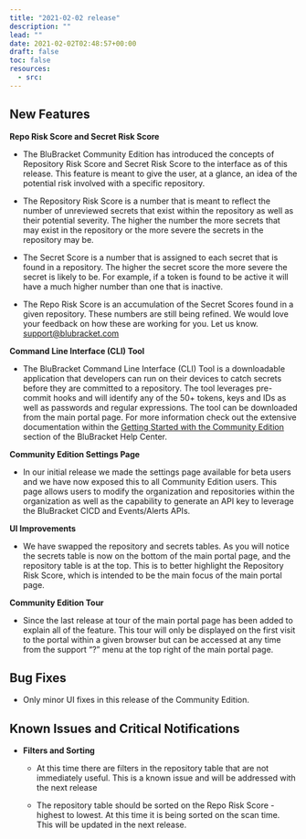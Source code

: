 ```yaml
---
title: "2021-02-02 release"
description: ""
lead: ""
date: 2021-02-02T02:48:57+00:00
draft: false
toc: false
resources:
  - src:
---
```


**New Features**
----------------

**Repo Risk Score and Secret Risk Score**

* The BluBracket Community Edition has introduced the concepts of Repository Risk Score and Secret Risk Score to the interface as of this release. This feature is meant to give the user, at a glance, an idea of the potential risk involved with a specific repository.

* The Repository Risk Score is a number that is meant to reflect the number of unreviewed secrets that exist within the repository as well as their potential severity. The higher the number the more secrets that may exist in the repository or the more severe the secrets in the repository may be.

* The Secret Score is a number that is assigned to each secret that is found in a repository. The higher the secret score the more severe the secret is likely to be. For example, if a token is found to be active it will have a much higher number than one that is inactive.

* The Repo Risk Score is an accumulation of the Secret Scores found in a given repository. These numbers are still being refined. We would love your feedback on how these are working for you. Let us know. support@blubracket.com

**Command Line Interface (CLI) Tool**

* The BluBracket Command Line Interface (CLI) Tool is a downloadable application that developers can run on their devices to catch secrets before they are committed to a repository. The tool leverages pre-commit hooks and will identify any of the 50+ tokens, keys and IDs as well as passwords and regular expressions. The tool can be downloaded from the main portal page. For more information check out the extensive documentation within the [Getting Started with the Community Edition](https://support.blubracket.com/hc/en-us/sections/360011962771-Getting-Started-with-the-Community-Edition) section of the BluBracket Help Center.

**Community Edition Settings Page**

* In our initial release we made the settings page available for beta users and we have now exposed this to all Community Edition users. This page allows users to modify the organization and repositories within the organization as well as the capability to generate an API key to leverage the BluBracket CICD and Events/Alerts APIs.

**UI Improvements**

* We have swapped the repository and secrets tables. As you will notice the secrets table is now on the bottom of the main portal page, and the repository table is at the top. This is to better highlight the Repository Risk Score, which is intended to be the main focus of the main portal page.

**Community Edition Tour**

* Since the last release at tour of the main portal page has been added to explain all of the feature. This tour will only be displayed on the first visit to the portal within a given browser but can be accessed at any time from the support “?” menu at the top right of the main portal page.

**Bug Fixes**
-------------

* Only minor UI fixes in this release of the Community Edition.

**Known Issues and Critical Notifications**
-------------------------------------------

* **Filters and Sorting**

    * At this time there are filters in the repository table that are not immediately useful. This is a known issue and will be addressed with the next release

    * The repository table should be sorted on the Repo Risk Score - highest to lowest. At this time it is being sorted on the scan time. This will be updated in the next release.
